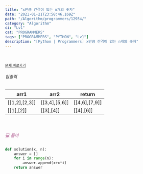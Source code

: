 ```yaml
---
title: "x만큼 간격이 있는 n개의 숫자"
date: "2021-01-21T23:58:46.169Z"
path: "/Algorithm/programmers/12954/"
category: "Algorithm"
ci: "Lv1"
cat: "PROGRAMMERS"
tags: ["PROGRAMMERS", "PYTHON", "Lv1"]
description: "[Python | Programmers] x만큼 간격이 있는 n개의 숫자"
---
```


<br />

<a href="https://programmers.co.kr/learn/courses/30/lessons/12954"><small>문제 바로가기</small></a>

###### 입출력

| arr1          | arr2          | return        |
| ------------- | ------------- | ------------- |
| [[1,2],[2,3]] | [[3,4],[5,6]] | [[4,6],[7,9]] |
| [[1],[2]]     | [[3],[4]]     | [[4],[6]]     |

<br />

##### <h5 style="color:#C587AE;">💻 풀이</h5>

```python
def solution(x, n):
    answer = []
    for i in range(n):
        answer.append(x+x*i)
    return answer
```



<br />

